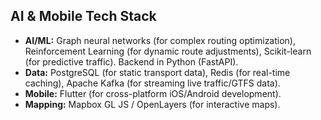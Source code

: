 ## AI & Mobile Tech Stack
- **AI/ML:** Graph neural networks (for complex routing optimization), Reinforcement Learning (for dynamic route adjustments), Scikit-learn (for predictive traffic). Backend in Python (FastAPI).
- **Data:** PostgreSQL (for static transport data), Redis (for real-time caching), Apache Kafka (for streaming live traffic/GTFS data).
- **Mobile:** Flutter (for cross-platform iOS/Android development).
- **Mapping:** Mapbox GL JS / OpenLayers (for interactive maps).
